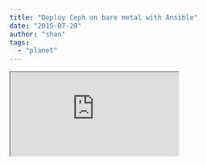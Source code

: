 ```yaml
---
title: "Deploy Ceph on bare metal with Ansible"
date: "2015-07-20"
author: "shan"
tags: 
  - "planet"
---
```


<iframe src="https://www.youtube.com/embed/dv_PEp9qAqg"></iframe>
